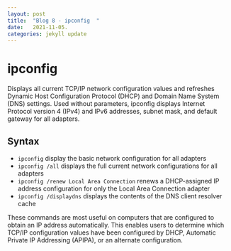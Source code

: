 ```yaml
---
layout: post
title:  "Blog 8 - ipconfig  "
date:   2021-11-05.
categories: jekyll update
---
```


<h1> ipconfig </h1> 

Displays all current TCP/IP network configuration values and refreshes Dynamic Host Configuration Protocol (DHCP) and Domain Name System (DNS) settings. Used without parameters, ipconfig displays Internet Protocol version 4 (IPv4) and IPv6 addresses, subnet mask, and default gateway for all adapters.

<h2> Syntax </h2>

* `ipconfig` display the basic network configuration for all adapters
* `ipconfig /all` displays the full current network configurations for all adapters 
* `ipconfig /renew Local Area Connection` renews a DHCP-assigned IP address configuration for only the Local Area Connection adapter
* `ipconfig /displaydns` displays the contents of the DNS client resolver cache


These commands are most useful on computers that are configured to obtain an IP address automatically. This enables users to determine which TCP/IP configuration values have been configured by DHCP, Automatic Private IP Addressing (APIPA), or an alternate configuration. 




